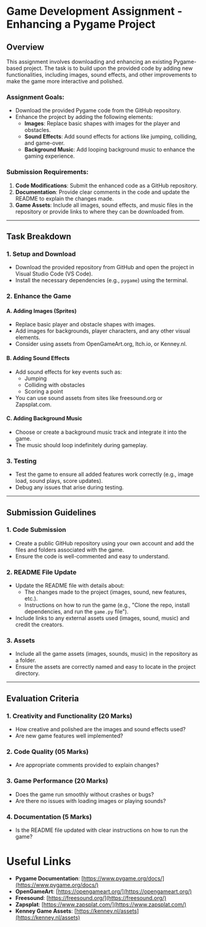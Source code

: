 # Game Development Assignment - Enhancing a Pygame Project

## Overview

This assignment involves downloading and enhancing an existing Pygame-based project. The task is to build upon the provided code by adding new functionalities, including images, sound effects, and other improvements to make the game more interactive and polished.

### Assignment Goals:
- Download the provided Pygame code from the GitHub repository.
- Enhance the project by adding the following elements:
  - **Images**: Replace basic shapes with images for the player and obstacles.
  - **Sound Effects**: Add sound effects for actions like jumping, colliding, and game-over.
  - **Background Music**: Add looping background music to enhance the gaming experience.
  

### Submission Requirements:
1. **Code Modifications**: Submit the enhanced code as a GitHub repository.
2. **Documentation**: Provide clear comments in the code and update the README to explain the changes made.
3. **Game Assets**: Include all images, sound effects, and music files in the repository or provide links to where they can be downloaded from.

---

## Task Breakdown

### 1. **Setup and Download**
   - Download the provided repository from GitHub and open the project in Visual Studio Code (VS Code).
   - Install the necessary dependencies (e.g., `pygame`) using the terminal.

### 2. **Enhance the Game**

#### **A. Adding Images (Sprites)**
   - Replace basic player and obstacle shapes with images.
   - Add images for backgrounds, player characters, and any other visual elements.
   - Consider using assets from OpenGameArt.org, Itch.io, or Kenney.nl.

#### **B. Adding Sound Effects**
   - Add sound effects for key events such as:
     - Jumping
     - Colliding with obstacles
     - Scoring a point
   - You can use sound assets from sites like freesound.org or Zapsplat.com.


#### **C. Adding Background Music**
   - Choose or create a background music track and integrate it into the game.
   - The music should loop indefinitely during gameplay.


### 3. **Testing**
   - Test the game to ensure all added features work correctly (e.g., image load, sound plays, score updates).
   - Debug any issues that arise during testing.

---

## Submission Guidelines

### 1. **Code Submission**
   - Create a public GitHub repository using your own account and add the files and folders associated with the game.
   - Ensure the code is well-commented and easy to understand.

### 2. **README File Update**
   - Update the README file with details about:
     - The changes made to the project (images, sound, new features, etc.).
     - Instructions on how to run the game (e.g., "Clone the repo, install dependencies, and run the `game.py` file").
   - Include links to any external assets used (images, sound, music) and credit the creators.

### 3. **Assets**
   - Include all the game assets (images, sounds, music) in the repository as a folder.
   - Ensure the assets are correctly named and easy to locate in the project directory.

---

## Evaluation Criteria

### 1. **Creativity and Functionality** (20 Marks)
   - How creative and polished are the images and sound effects used?
   - Are new game features well implemented?

### 2. **Code Quality** (05 Marks)

   - Are appropriate comments provided to explain changes?

### 3. **Game Performance** (20 Marks)
   - Does the game run smoothly without crashes or bugs?
   - Are there no issues with loading images or playing sounds?

### 4. **Documentation** (5 Marks)
   - Is the README file updated with clear instructions on how to run the game?

# Useful Links

- **Pygame Documentation**: [https://www.pygame.org/docs/](https://www.pygame.org/docs/)
- **OpenGameArt**: [https://opengameart.org/](https://opengameart.org/)
- **Freesound**: [https://freesound.org/](https://freesound.org/)
- **Zapsplat**: [https://www.zapsplat.com/](https://www.zapsplat.com/)
- **Kenney Game Assets**: [https://kenney.nl/assets](https://kenney.nl/assets)

